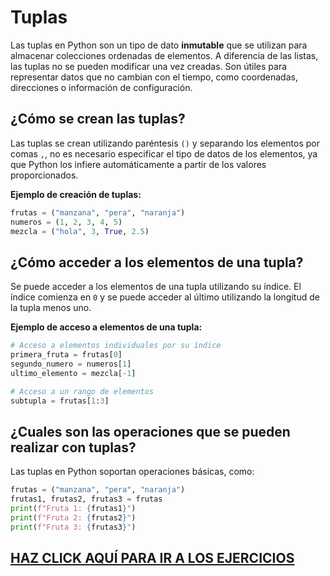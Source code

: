 # Tuplas

Las tuplas en Python son un tipo de dato **inmutable** que se utilizan para almacenar colecciones ordenadas de elementos. A diferencia de las listas, las tuplas no se pueden modificar una vez creadas. Son útiles para representar datos que no cambian con el tiempo, como coordenadas, direcciones o información de configuración.

## ¿Cómo se crean las tuplas?

Las tuplas se crean utilizando paréntesis `()` y separando los elementos por comas `,`, no es necesario especificar el tipo de datos de los elementos, ya que Python los infiere automáticamente a partir de los valores proporcionados.

**Ejemplo de creación de tuplas:**

```python
frutas = ("manzana", "pera", "naranja")
numeros = (1, 2, 3, 4, 5)
mezcla = ("hola", 3, True, 2.5)
```

## ¿Cómo acceder a los elementos de una tupla?

Se puede acceder a los elementos de una tupla utilizando su índice. El índice comienza en `0` y se puede acceder al último utilizando la longitud de la tupla menos uno.

**Ejemplo de acceso a elementos de una tupla:**

```python
# Acceso a elementos individuales por su índice
primera_fruta = frutas[0]
segundo_numero = numeros[1]
ultimo_elemento = mezcla[-1]

# Acceso a un rango de elementos
subtupla = frutas[1:3]
```

## ¿Cuales son las operaciones que se pueden realizar con tuplas?

Las tuplas en Python soportan operaciones básicas, como:

```python
frutas = ("manzana", "pera", "naranja")
frutas1, frutas2, frutas3 = frutas
print(f"Fruta 1: {frutas1}")
print(f"Fruta 2: {frutas2}")
print(f"Fruta 3: {frutas3}")
```

## [HAZ CLICK AQUÍ PARA IR A LOS EJERCICIOS](06_tuplas.py)